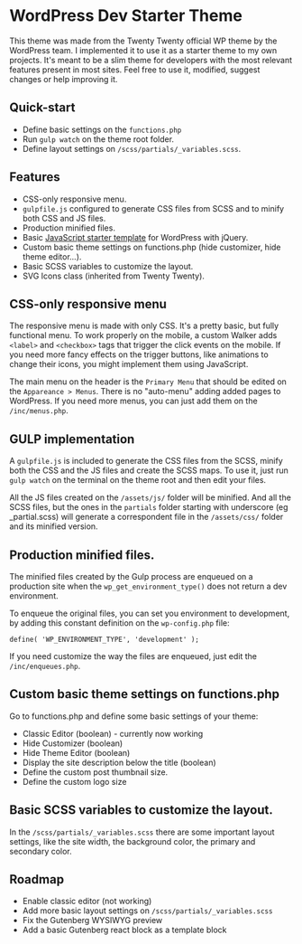 # WordPress Dev Starter Theme
This theme was made from the Twenty Twenty official WP theme by the WordPress team. I implemented it to use it as a starter theme to my own projects. It's meant to be a slim theme for developers with the most relevant features present in most sites. Feel free to use it, modified, suggest changes or help improving it.

## Quick-start
- Define basic settings on the `functions.php`
- Run `gulp watch` on the theme root folder. 
- Define layout settings on `/scss/partials/_variables.scss`.

## Features
- CSS-only responsive menu.
- `gulpfile.js` configured to generate CSS files from SCSS and to minify both CSS and JS files.
- Production minified files.
- Basic [JavaScript starter template](https://gist.github.com/leomuniz/6da03e6a173a2a6f14d2b63eadf2bc9d) for WordPress with jQuery.
- Custom basic theme settings on functions.php (hide customizer, hide theme editor...).
- Basic SCSS variables to customize the layout.
- SVG Icons class (inherited from Twenty Twenty).

## CSS-only responsive menu
The responsive menu is made with only CSS. It's a pretty basic, but fully functional menu. To work properly on the mobile, a custom Walker adds `<label>` and `<checkbox>` tags that trigger the click events on the mobile. If you need more fancy effects on the trigger buttons, like animations to change their icons, you might implement them using JavaScript.

The main menu on the header is the `Primary Menu` that should be edited on the `Appareance > Menus`. There is no "auto-menu" adding added pages to WordPress. If you need more menus, you can just add them on the `/inc/menus.php`.

## GULP implementation
A `gulpfile.js` is included to generate the CSS files from the SCSS, minify both the CSS and the JS files and create the SCSS maps. To use it, just run `gulp watch` on the terminal on the theme root and then edit your files.

All the JS files created on the `/assets/js/` folder will be minified. And all the SCSS files, but the ones in the `partials` folder starting with underscore (eg _partial.scss) will generate a correspondent file in the `/assets/css/` folder and its minified version.

## Production minified files.
The minified files created by the Gulp process are enqueued on a production site when the `wp_get_environment_type()` does not return a dev environment.

To enqueue the original files, you can set you environment to development, by adding this constant definition on the `wp-config.php` file:
```
define( 'WP_ENVIRONMENT_TYPE', 'development' );
```
If you need customize the way the files are enqueued, just edit the `/inc/enqueues.php`. 

## Custom basic theme settings on functions.php
Go to functions.php and define some basic settings of your theme:
- Classic Editor (boolean) - currently now working 
- Hide Customizer (boolean)
- Hide Theme Editor (boolean)
- Display the site description below the title (boolean)
- Define the custom post thumbnail size.
- Define the custom logo size

## Basic SCSS variables to customize the layout.
In the `/scss/partials/_variables.scss` there are some important layout settings, like the site width, the background color, the primary and secondary color.
   
## Roadmap
- Enable classic editor (not working)
- Add more basic layout settings on `/scss/partials/_variables.scss`
- Fix the Gutenberg WYSIWYG preview 
- Add a basic Gutenberg react block as a template block
